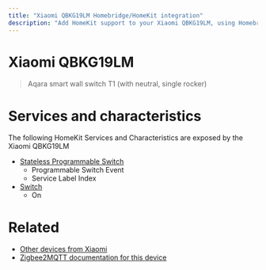 ```yaml
---
title: "Xiaomi QBKG19LM Homebridge/HomeKit integration"
description: "Add HomeKit support to your Xiaomi QBKG19LM, using Homebridge, Zigbee2MQTT and homebridge-z2m."
---
```

<!---
This file has been GENERATED using src/docgen/docgen.ts
DO NOT EDIT THIS FILE MANUALLY!
-->
# Xiaomi QBKG19LM
> Aqara smart wall switch T1 (with neutral, single rocker)


# Services and characteristics
The following HomeKit Services and Characteristics are exposed by
the Xiaomi QBKG19LM

* [Stateless Programmable Switch](../../action.md)
  * Programmable Switch Event
  * Service Label Index
* [Switch](../../switch.md)
  * On


# Related
* [Other devices from Xiaomi](../index.md#xiaomi)
* [Zigbee2MQTT documentation for this device](https://www.zigbee2mqtt.io/devices/QBKG19LM.html)